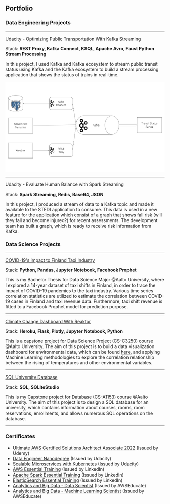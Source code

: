 ## Portfolio

### Data Engineering Projects
---
Udacity - Optimizing Public Transportation With Kafka Streaming

Stack: **REST Proxy, Kafka Connect, KSQL, Apache Avro, Faust Python Stream Processing**

In this project, I used Kafka and Kafka ecosystem to  stream public transit status using Kafka and the Kafka ecosystem to build a
stream processing application that shows the status of trains in real-time.

<img src="./images/udacity/diagram.png?raw=true"/>


---
Udacity - Evaluate Human Balance with Spark Streaming

Stack: **Spark Streaming, Redis, Base64, JSON**

In this project, I produced a stream of data to a Kafka topic and made it available to the STEDI application to consume. This data is used in a new feature for the application which consist of a graph that shows fall risk (will they fall and become injured?) for recent assessments. The development team has built a graph, which is ready to receive risk information from Kafka.

### Data Science Projects
---

[COVID-19's impact to Finland Taxi Industry](/projects/thesis)

Stack: **Python, Pandas, Jupyter Notebook, Facebook Prophet**

This is my Bachelor Thesis for Data Science Major @Aalto University, where I explored a 14-year dataset of taxi shifts in Finland, in order to trace the impact of COVID-19 pandemics to the taxi industry. Various time series correlation statistics are utilized to estimate the correlation between COVID-19 cases in Finland and taxi revenue data. Furthermore, taxi shift revenue is fitted to a Facebook Prophet model for prediction purpose.

---

[Climate Change Dashboard With Reaktor](/projects/climate_change)

Stack: **Heroku, Flask, Plotly, Jupyter Notebook, Python**

This is a capstone project for Data Science Project (CS-C3250) course @Aalto University. The aim of this project is to build a data visualization dashboard for environmental data, which can be found [here](https://climate-change-c3250-2020.herokuapp.com/), and applying Machine Learning methodologies to explore the correlation relationship between the rising of temperatures and other environmental variables.

---

[SQL University Database](/projects/university)

Stack: **SQL, SQLiteStudio**

This is my Capstone project for Database (CS-A1153) course @Aalto University. The aim of this project is to design a SQL database for an university, which contains information about courses, rooms, room reservations, enrollments, and allows numerous SQL operations on the database.


---

### Certificates
- [Ultimate AWS Certified Solutions Architect Associate 2022](https://udemy-certificate.s3.amazonaws.com/pdf/UC-689cc877-0186-4ea3-b654-61c7a81881a8.pdf) (Issued by Udemy)
- [Data Engineer Nanodegree](https://confirm.udacity.com/R5HGVA77) (Issued by Udacity)
- [Scalable Microservices with Kubernetes]() (Issued by Udacity)
- [AWS Essential Training](/certs/aws.pdf) (Issued by LinkedIn)
- [Apache Spark Essential Training](/certs/spark.pdf)  (Issued by LinkedIn)
- [ElasticSearch Essential Training](/certs/elasticsearch.pdf)  (Issued by LinkedIn)
- [Analytics and Big Data - Data Scientist](/pdf/awseducate.pdf) (Issued by AWSEducate)
- [Analytics and Big Data - Machine Learning Scientist](/pdf/awseducate.pdf) (Issued by AWSEducate)
